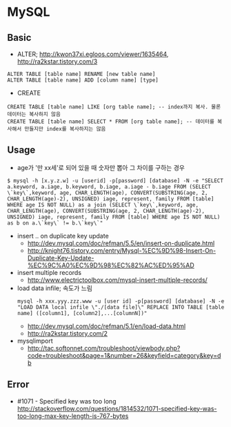# MySQL

## Basic
* ALTER; http://kwon37xi.egloos.com/viewer/1635464, http://ra2kstar.tistory.com/3
```
ALTER TABLE [table name] RENAME [new table name]
ALTER TABLE [table name] ADD [column name] [type]
```
* CREATE
```
CREATE TABLE [table name] LIKE [org table name]; -- index까지 복사. 물론 데이터는 복사하지 않음
CREATE TABLE [table name] SELECT * FROM [org table name]; -- 데이터를 복사해서 만들지만 index를 복사하지는 않음
```

## Usage
* age가 '만 xx세'로 되어 있을 때 숫자만 뽑아 그 차이를 구하는 경우
```
$ mysql -h [x.y.z.w] -u [userid] -p[password] [database] -N -e "SELECT a.keyword, a.iage, b.keyword, b.iage, a.iage - b.iage FROM (SELECT \`key\`,keyword, age, CHAR_LENGTH(age), CONVERT(SUBSTRING(age, 2, CHAR_LENGTH(age)-2), UNSIGNED) iage, represent, family FROM [table] WHERE age IS NOT NULL) as a join (SELECT \`key\`,keyword, age, CHAR_LENGTH(age), CONVERT(SUBSTRING(age, 2, CHAR_LENGTH(age)-2), UNSIGNED) iage, represent, family FROM [table] WHERE age IS NOT NULL) as b on a.\`key\` != b.\`key\`"
```
* insert .. on duplicate key update
  * http://dev.mysql.com/doc/refman/5.5/en/insert-on-duplicate.html
  * http://knight76.tistory.com/entry/Mysql-%EC%9D%98-Insert-On-Duplicate-Key-Update-%EC%9C%A0%EC%9D%98%EC%82%AC%ED%95%AD
* insert multiple records
  * http://www.electrictoolbox.com/mysql-insert-multiple-records/
* load data infile; 속도가 느림
  ```
  mysql -h xxx.yyy.zzz.www -u [user id] -p[password] [database] -N -e "LOAD DATA local infile \"./[data file]\" REPLACE INTO TABLE [table name] ([column1], [column2],...[columnN])"
  ```
  * http://dev.mysql.com/doc/refman/5.1/en/load-data.html
  * http://ra2kstar.tistory.com/2
* mysqlimport
  * http://tac.softonnet.com/troubleshoot/viewbody.php?code=troubleshoot&page=1&number=26&keyfield=category&key=db

## Error
* #1071 - Specified key was too long http://stackoverflow.com/questions/1814532/1071-specified-key-was-too-long-max-key-length-is-767-bytes
